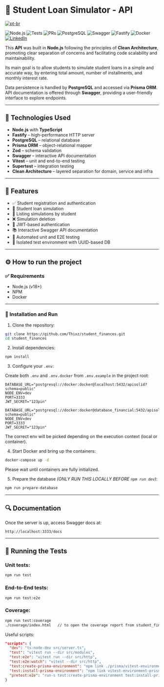 
# 🧠 Student Loan Simulator - API

[![pt-br](https://img.shields.io/badge/lang-pt--br-green.svg)](https://github.com/Thixz/student_finances/blob/master/README.md)

![Node.js](https://img.shields.io/badge/Node.js-18%2B-brightgreen)
![Tests](https://img.shields.io/badge/Tested%20with-Vitest-yellow)
![PRs](https://img.shields.io/badge/PRs-welcome-blue)
![PostgreSQL](https://img.shields.io/badge/PostgreSQL-15-blue)
![Swagger](https://img.shields.io/badge/Swagger-API%20Docs-green)
![Fastify](https://img.shields.io/badge/Fastify-Framework-lightgrey)
![Docker](https://img.shields.io/badge/Docker-Containerized-blue)
[![LinkedIn](https://img.shields.io/badge/LinkedIn-Perfil-blue?logo=linkedin)](https://www.linkedin.com/in/thiago-da-costa-albuquerque-9a9997180/)

This **API** was built in **Node.js** following the principles of **Clean Architecture**, promoting clear separation of concerns and facilitating code scalability and maintainability.

Its main goal is to allow students to simulate student loans in a simple and accurate way, by entering total amount, number of installments, and monthly interest rate.

Data persistence is handled by **PostgreSQL** and accessed via **Prisma ORM**. API documentation is offered through **Swagger**, providing a user-friendly interface to explore endpoints.

---

## 🚀 Technologies Used

- **Node.js** with **TypeScript**
- **Fastify** – high-performance HTTP server
- **PostgreSQL** – relational database
- **Prisma ORM** – object-relational mapper
- **Zod** – schema validation
- **Swagger** – interactive API documentation
- **Vitest** – unit and end-to-end testing
- **Supertest** – integration testing
- **Clean Architecture** – layered separation for domain, service and infra

---

## 🧩 Features

- ✅ Student registration and authentication
- 🧠 Student loan simulation
- 🧾 Listing simulations by student
- ❌ Simulation deletion
- 🔐 JWT-based authentication
- 📚 Interactive Swagger API documentation
- 🧪 Automated unit and E2E testing
- 🧼 Isolated test environment with UUID-based DB

---

## ⚙️ How to run the project

### ✅ Requirements

- Node.js (v18+)
- NPM
- Docker

---

### 🚀 Installation and Run

1. Clone the repository:

```bash
git clone https://github.com/Thixz/student_finances.git
cd student_finances
```

2. Install dependencies:

```bash
npm install
```

3. Configure your `.env`:

Create both `.env` and `.env.docker` from `.env.example` in the project root:

```env example
DATABASE_URL="postgresql://docker:docker@localhost:5432/apisolid?schema=public"
NODE_ENV=dev
PORT=3333
JWT_SECRET="123pin"
```

```env.docker example
DATABASE_URL="postgresql://docker:docker@database_financial:5432/apisolid?schema=public"
NODE_ENV=dev
PORT=3333
JWT_SECRET="123pin"
```

The correct env will be picked depending on the execution context (local or container).

4. Start Docker and bring up the containers:

```bash
docker-compose up -d
```

Please wait until containers are fully initialized.

5. Prepare the database *(ONLY RUN THIS LOCALLY BEFORE `npm run dev`)*:

```bash
npm run prepare-database
```

---

## 🔍 Documentation

Once the server is up, access Swagger docs at:

```
http://localhost:3333/docs
```

---

## 🧪 Running the Tests

### Unit tests:

```bash
npm run test
```

### End-to-End tests:

```bash
npm run test:e2e
```

### Coverage:

```bash
npm run test:coverage
./coverage/index.html   // to open the coverage report from student_finances/coverage/index.html
```

Useful scripts:

```json
"scripts": {
  "dev": "ts-node-dev src/server.ts",
  "test": "vitest run --dir src/modules",
  "test:e2e": "vitest run --dir src/http",
  "test:e2e:watch": "vitest --dir src/http",
  "test:create-prisma-environment": "npm link ./prisma/vitest-environment-prisma",
  "test:install-prisma-environment": "npm link vitest-environment-prisma",
  "pretest:e2e": "run-s test:create-prisma-environment test:install-prisma-environment"
}
```
